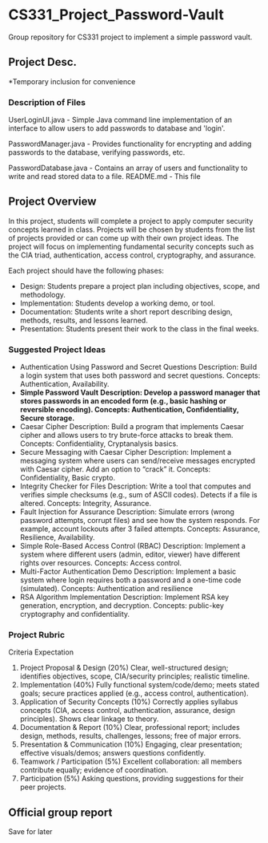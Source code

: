 # CS331_Project_Password-Vault
Group repository for CS331 project to implement a simple password vault.

## Project Desc.
*Temporary inclusion for convenience

### Description of Files

  UserLoginUI.java - Simple Java command line implementation of an interface to allow users to 
    add passwords to database and 'login'.
    
  PasswordManager.java - Provides functionality for encrypting and adding passwords to the database,
    verifying passwords, etc.
    
  PasswordDatabase.java - Contains an array of users and functionality to write and read stored data
    to a file.
  README.md - This file

## Project Overview

In this project, students will complete a project to apply computer security concepts
learned in class. Projects will be chosen by students from the list of projects provided or
can come up with their own project ideas. The project will focus on implementing
fundamental security concepts such as the CIA triad, authentication, access control,
cryptography, and assurance.

  Each project should have the following phases:
  
  - Design: Students prepare a project plan including objectives, scope, and
            methodology.
  - Implementation: Students develop a working demo, or tool.
  - Documentation: Students write a short report describing design, methods, results,
            and lessons learned.
  - Presentation: Students present their work to the class in the final weeks.

### Suggested Project Ideas
  - Authentication Using Password and Secret Questions
      Description: Build a login system that uses both password and secret questions.
      Concepts: Authentication, Availability.
  - **Simple Password Vault**
      **Description: Develop a password manager that stores passwords in an encoded
        form (e.g., basic hashing or reversible encoding).
      Concepts: Authentication, Confidentiality, Secure storage.**
  - Caesar Cipher
      Description: Build a program that implements Caesar cipher and allows users to try
        brute-force attacks to break them.
      Concepts: Confidentiality, Cryptanalysis basics.
  - Secure Messaging with Caesar Cipher
      Description: Implement a messaging system where users can send/receive
        messages encrypted with Caesar cipher. Add an option to “crack” it.
      Concepts: Confidentiality, Basic crypto.
  - Integrity Checker for Files
      Description: Write a tool that computes and verifies simple checksums (e.g., sum of
        ASCII codes). Detects if a file is altered.
      Concepts: Integrity, Assurance.
  - Fault Injection for Assurance
      Description: Simulate errors (wrong password attempts, corrupt files) and see how
        the system responds. For example, account lockouts after 3 failed attempts.
      Concepts: Assurance, Resilience, Availability.
  - Simple Role-Based Access Control (RBAC)
      Description: Implement a system where different users (admin, editor, viewer) have
        different rights over resources.
      Concepts: Access control.
  - Multi-Factor Authentication Demo
      Description: Implement a basic system where login requires both a password and a
        one-time code (simulated).
      Concepts: Authentication and resilience
  - RSA Algorithm Implementation
      Description: Implement RSA key generation, encryption, and decryption.
      Concepts: public-key cryptography and confidentiality.

### Project Rubric
Criteria Expectation
  1. Project Proposal & Design (20%)
      Clear, well-structured design; identifies objectives, scope,
      CIA/security principles; realistic timeline.
  2. Implementation (40%)
      Fully functional system/code/demo; meets stated goals;
      secure practices applied (e.g., access control,
      authentication).
  3. Application of Security Concepts (10%)
      Correctly applies syllabus concepts (CIA, access control,
      authentication, assurance, design principles). Shows clear
      linkage to theory.
  4. Documentation & Report (10%)
      Clear, professional report; includes design, methods, results,
      challenges, lessons; free of major errors.
  5. Presentation & Communication (10%)
      Engaging, clear presentation; effective visuals/demos;
      answers questions confidently.
  6. Teamwork / Participation (5%)
      Excellent collaboration: all members contribute equally;
      evidence of coordination.
  7. Participation (5%)
      Asking questions, providing suggestions for their peer projects.

## Official group report
Save for later

